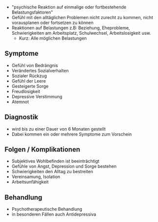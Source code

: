 - "psychische Reaktion auf einmalige oder fortbestehende Belastungsfaktoren"
- Gefühl mit den alltäglichen Problemen nicht zurecht zu kommen, nicht vorausplanen oder fortsetzen zu können
- Reaktionen auf Belastungen z.B: Beziehung, Eheprobleme, Schwierigkeiten am Arbeitsplatz, Schulwechsel, Arbeitslosigkeit usw.
	- Kurz: Alle möglichen Belastungen

## Symptome
- Gefühl von Bedrängnis
- Verändertes Sozialverhalten
- Sozialer Rückzug
- Gefühl der Leere
- Gesteigerte Sorge
- Freudlosigkeit
- Depressive Verstimmung
- Atemnot

## Diagnostik
- wird bis zu einer Dauer von 6 Monaten gestellt
- Dabei kommen ein oder mehrere Symptome zum Vorschein

## Folgen / Komplikationen
- Subjektives Wohlbefinden ist beeinträchtigt
- Gefühle von Angst, Depression und Sorge bestehen
- Schwierigkeiten den Alltag zu bestreiten
- Vereinsamung, Isolation
- Arbeitsunfähigkeit

## Behandlung
- Psychotherapeutische Behandlung
- in besonderen Fällen auch Antidepressiva